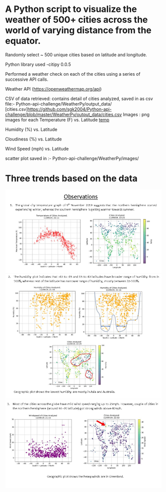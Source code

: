 # A Python script to visualize the weather of 500+ cities across the world of varying distance from the equator.

Randomly select ~ 500 unique cities based on latitude and longitude.

Python library used -citipy 0.0.5


Performed a weather check on each of the cities using a series of successive API calls.

Weather API (https://openweathermap.org/api)


CSV of data retrieved: contains detail of cities analyzed, saved in as csv file:- Python-api-challenge/WeatherPy/output_data/
[cities.csv]https://github.com/sgk2004/Python-api-challenge/blob/master/WeatherPy/output_data/cities.csv
Images : png images for each 
Temperature (F) vs. Latitude
[temp](https://github.com/sgk2004/Python-api-challenge/blob/master/WeatherPy/Temp_distribution.png)

Humidity (%) vs. Latitude

Cloudiness (%) vs. Latitude

Wind Speed (mph) vs. Latitude

scatter plot saved in :- Python-api-challenge/WeatherPy/images/


# Three trends based on the data

![](WeatherPy/images/Capture1.JPG)
![](WeatherPy/images/Capture2.JPG)
![](WeatherPy/images/Capture3.JPG)

